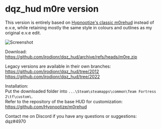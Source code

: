 # dqz_hud m0re version
This version is entirely based on [Hypnootize's classic m0rehud](https://github.com/Hypnootize/m0rehud) instead of e.v.e, while retaining mostly the same style in colours and outlines as my original e.v.e edit.

![Screenshot](https://i.imgur.com/C8EdHD7.jpeg)

Download: https://github.com/irodionr/dqz_hud/archive/refs/heads/m0re.zip  

Legacy versions are available in their own branches:  
https://github.com/irodionr/dqz_hud/tree/2012  
https://github.com/irodionr/dqz_hud/tree/2022

Installation:  
Put the downloaded folder into `...\Steam\steamapps\common\Team Fortress 2\tf\custom\`.  
Refer to the repository of the base HUD for customization: https://github.com/Hypnootize/m0rehud

Contact me on Discord if you have any questions or suggestions:  
dqz#4970
